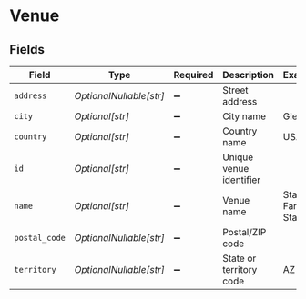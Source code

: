# Venue


## Fields

| Field                   | Type                    | Required                | Description             | Example                 |
| ----------------------- | ----------------------- | ----------------------- | ----------------------- | ----------------------- |
| `address`               | *OptionalNullable[str]* | :heavy_minus_sign:      | Street address          |                         |
| `city`                  | *Optional[str]*         | :heavy_minus_sign:      | City name               | Glendale                |
| `country`               | *Optional[str]*         | :heavy_minus_sign:      | Country name            | USA                     |
| `id`                    | *Optional[str]*         | :heavy_minus_sign:      | Unique venue identifier |                         |
| `name`                  | *Optional[str]*         | :heavy_minus_sign:      | Venue name              | State Farm Stadium      |
| `postal_code`           | *OptionalNullable[str]* | :heavy_minus_sign:      | Postal/ZIP code         |                         |
| `territory`             | *OptionalNullable[str]* | :heavy_minus_sign:      | State or territory code | AZ                      |